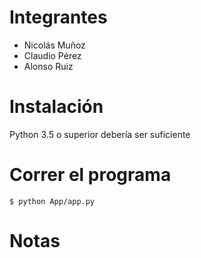 # Integrantes

- Nicolás Muñoz
- Claudio Pérez
- Alonso Ruiz

# Instalación

Python 3.5 o superior debería ser suficiente

# Correr el programa

```
$ python App/app.py
```

# Notas